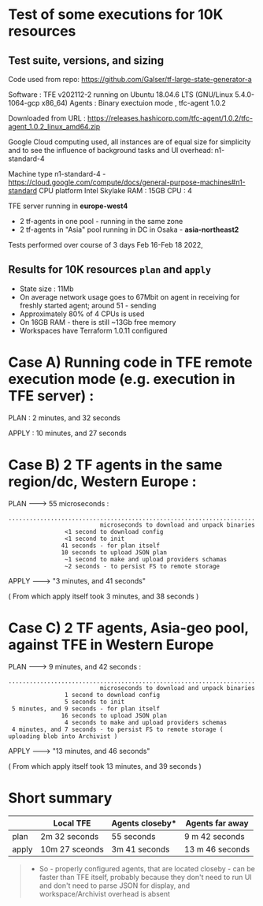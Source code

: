 # Test of some executions for 10K resources

## Test suite, versions, and sizing

Code used from repo: https://github.com/Galser/tf-large-state-generator-a

Software : TFE v202112-2 running on  Ubuntu 18.04.6 LTS (GNU/Linux 5.4.0-1064-gcp x86_64)
Agents : Binary exectuion mode , tfc-agent 1.0.2

Downloaded from URL : https://releases.hashicorp.com/tfc-agent/1.0.2/tfc-agent_1.0.2_linux_amd64.zip  

Google Cloud computing used, all instances are of equal size for simplicity and to see the influence of 
background tasks and UI overhead: n1-standard-4 

Machine type n1-standard-4 - https://cloud.google.com/compute/docs/general-purpose-machines#n1-standard
CPU platform Intel Skylake
RAM : 15GB
CPU : 4 

TFE server running in **europe-west4**
 - 2 tf-agents in one pool - running in the same zone
 - 2 tf-agents in "Asia" pool running in DC in Osaka - **asia-northeast2**

Tests performed over course of 3 days Feb 16-Feb 18 2022, 


## Results for 10K resources `plan` and `apply`

- State size : 11Mb
- On average network usage goes to 67Mbit on agent in receiving for freshly started agent; around 51 - sending 
- Approximately 80% of 4 CPUs is used
- On 16GB RAM - there is still ~13Gb free memory
- Workspaces have Terraform 1.0.11 configured


Case A) Running code in TFE remote execution mode (e.g. execution in TFE server) :
==================================================================================

PLAN : 2 minutes, and 32 seconds

APPLY : 10 minutes, and 27 seconds

Case B) 2 TF agents in the same region/dc, Western Europe :
==================================================================================

PLAN  ---> 55 microseconds :

```
......................................................................
				          microseconds to download and unpack binaries
 				<1 second to download config
 				<1 second to init
 			   41 seconds - for plan itself
               10 seconds to upload JSON plan
                ~1 second to make and upload providers schamas   
 				~2 seconds - to persist FS to remote storage
```

APPLY ---> "3 minutes, and 41 seconds"

( From which apply itself took 3 minutes, and 38 seconds )


Case C) 2 TF agents, Asia-geo pool, against TFE in Western Europe
==================================================================================

PLAN ---> 9 minutes, and 42 seconds :

```
......................................................................
				          microseconds to download and unpack binaries
 				1 second to download config
 				5 seconds to init
 5 minutes, and 9 seconds - for plan itself
               16 seconds to upload JSON plan
                4 seconds to make and upload providers schemas   
 4 minutes, and 7 seconds - to persist FS to remote storage ( uploading blob into Archivist )
```

 APPLY ---> "13 minutes, and 46 seconds"

( From which apply itself took 13 minutes, and 39 seconds )


# Short summary

 |        |     Local TFE    |      Agents closeby*  |   Agents far away   |
 |--------|------------------|-----------------------|---------------------|
 | plan   |    2m 32 seconds |        55 seconds     |    9 m 42 seconds   |
 | apply  |   10m 27 sceonds |     3m 41 seconds     |   13 m 46 seconds   |


  > * So - properly configured agents, that are located closeby - can be faster than TFE itself, probably because they don't need to run UI  and don't need to parse JSON for display, and workspace/Archivist overhead is absent

